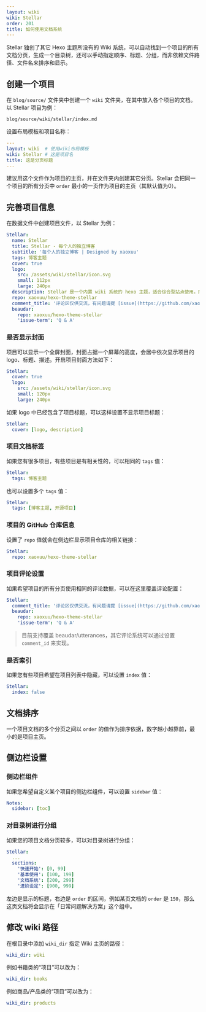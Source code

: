 ```yaml
---
layout: wiki
wiki: Stellar
order: 201
title: 如何使用文档系统
---
```


Stellar 独创了其它 Hexo 主题所没有的 Wiki 系统，可以自动找到一个项目的所有文档分页，生成一个目录树，还可以手动指定顺序、标题、分组，而非依赖文件路径、文件名来排序和显示。

## 创建一个项目

在 `blog/source/` 文件夹中创建一个 `wiki` 文件夹，在其中放入各个项目的文档。以 Stellar 项目为例：

```
blog/source/wiki/stellar/index.md
```

设置布局模板和项目名称：

```yaml blog/source/wiki/stellar/index.md
---
layout: wiki  # 使用wiki布局模板
wiki: Stellar # 这是项目名
title: 这是分页标题
---
```

建议用这个文件作为项目的主页，并在文件夹内创建其它分页。Stellar 会把同一个项目的所有分页中 `order` 最小的一页作为项目的主页（其默认值为0）。

## 完善项目信息

在数据文件中创建项目文件，以 Stellar 为例：

```yaml blog/source/_data/projects.yml
Stellar:
  name: Stellar
  title: Stellar - 每个人的独立博客
  subtitle: '每个人的独立博客 | Designed by xaoxuu'
  tags: 博客主题
  cover: true
  logo:
    src: /assets/wiki/stellar/icon.svg
    small: 112px
    large: 240px
  description: Stellar 是一个内置 wiki 系统的 hexo 主题，适合综合型站点使用。同时也拥有简约而精美的视觉设计和丰富的标签插件，帮助您简单从容地应对各种场合。
  repo: xaoxuu/hexo-theme-stellar
  comment_title: '评论区仅供交流，有问题请提 [issue](https://github.com/xaoxuu/hexo-theme-stellar/issues) 反馈。'
  beaudar:
    repo: xaoxuu/hexo-theme-stellar
    'issue-term': 'Q & A'
```


### 是否显示封面

项目可以显示一个全屏封面，封面占据一个屏幕的高度，会居中依次显示项目的 logo、标题、描述。开启项目封面方法如下：

```yaml blog/source/_data/projects.yml
Stellar:
  cover: true
  logo:
    src: /assets/wiki/stellar/icon.svg
    small: 120px
    large: 240px
```

如果 logo 中已经包含了项目标题，可以这样设置不显示项目标题：

```yaml blog/source/_data/projects.yml
Stellar:
  cover: [logo, description]
```

### 项目文档标签

如果您有很多项目，有些项目是有相关性的，可以相同的 `tags` 值：

```yaml blog/source/_data/projects.yml
Stellar:
  tags: 博客主题
```

也可以设置多个 `tags` 值：

```yaml blog/source/_data/projects.yml
Stellar:
  tags: [博客主题, 开源项目]
```


### 项目的 GitHub 仓库信息

设置了 `repo` 值就会在侧边栏显示项目仓库的相关链接：

```yaml blog/source/_data/projects.yml
Stellar:
  repo: xaoxuu/hexo-theme-stellar
```

### 项目评论设置

如果希望项目的所有分页使用相同的评论数据，可以在这里覆盖评论配置：

```yaml blog/source/_data/projects.yml
Stellar:
  comment_title: '评论区仅供交流，有问题请提 [issue](https://github.com/xaoxuu/hexo-theme-stellar/issues) 反馈。'
  beaudar:
    repo: xaoxuu/hexo-theme-stellar
    'issue-term': 'Q & A'
```

> 目前支持覆盖 beaudar/utterances，其它评论系统可以通过设置 `comment_id` 来实现。

### 是否索引

如果您有些项目希望在项目列表中隐藏，可以设置 `index` 值：

```yaml blog/source/_data/projects.yml
Stellar:
  index: false
```

## 文档排序

一个项目文档的多个分页之间以 `order` 的值作为排序依据，数字越小越靠前，最小的是项目主页。

## 侧边栏设置

### 侧边栏组件

如果您希望自定义某个项目的侧边栏组件，可以设置 `sidebar` 值：

```yaml blog/source/_data/projects.yml
Notes:
  sidebar: [toc]
```

### 对目录树进行分组

如果您的项目文档分页较多，可以对目录树进行分组：

```yaml blog/source/_data/projects.yml
Stellar:
  ...
  sections:
    '快速开始': [0, 99]
    '基本使用': [100, 199]
    '文档系统': [200, 299]
    '进阶设定': [900, 999]
```

左边是显示的标题，右边是 `order` 的区间，例如某页文档的 `order` 是 `150`，那么这页文档将会显示在「日常问题解决方案」这个组中。



## 修改 wiki 路径

在根目录中添加 `wiki_dir` 指定 Wiki 主页的路径：

```yaml blog/_config.yml
wiki_dir: wiki
```

例如书籍类的“项目”可以改为：

```yaml blog/_config.yml
wiki_dir: books
```

例如商品/产品类的“项目”可以改为：

```yaml blog/_config.yml
wiki_dir: products
```
